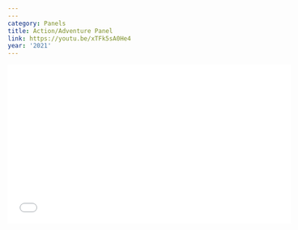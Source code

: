 ```yaml
---
---
category: Panels
title: Action/Adventure Panel
link: https://youtu.be/xTFk5sA0He4
year: '2021'
---
```

<iframe width="560" height="315" src="{{ page.link }}" frameborder="0" allowfullscreen></iframe>
